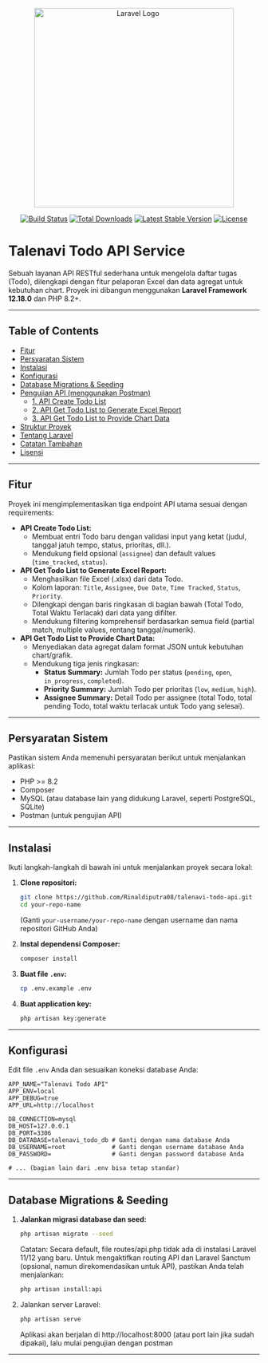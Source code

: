 <p align="center"><a href="https://laravel.com" target="_blank"><img src="https://raw.githubusercontent.com/laravel/art/master/logo-lockup/5%20SVG/2%20CMYK/1%20Full%20Color/laravel-logolockup-cmyk-red.svg" width="400" alt="Laravel Logo"></a></p>

<p align="center">
<a href="https://github.com/laravel/framework/actions"><img src="https://github.com/laravel/framework/workflows/tests/badge.svg" alt="Build Status"></a>
<a href="https://packagist.org/packages/laravel/framework"><img src="https://img.shields.io/packagist/dt/laravel/framework" alt="Total Downloads"></a>
<a href="https://packagist.org/packages/laravel/framework"><img src="https://img.shields.io/packagist/v/laravel/framework" alt="Latest Stable Version"></a>
<a href="https://packagist.org/packages/laravel/framework"><img src="https://img.shields.io/packagist/l/laravel/framework" alt="License"></a>
</p>

# Talenavi Todo API Service

Sebuah layanan API RESTful sederhana untuk mengelola daftar tugas (Todo), dilengkapi dengan fitur pelaporan Excel dan data agregat untuk kebutuhan chart. Proyek ini dibangun menggunakan **Laravel Framework 12.18.0** dan PHP 8.2+.

---

## Table of Contents

* [Fitur](#fitur)
* [Persyaratan Sistem](#persyaratan-sistem)
* [Instalasi](#instalasi)
* [Konfigurasi](#konfigurasi)
* [Database Migrations & Seeding](#database-migrations--seeding)
* [Pengujian API (menggunakan Postman)](#pengujian-api-menggunakan-postman)
    * [1. API Create Todo List](#1-api-create-todo-list)
    * [2. API Get Todo List to Generate Excel Report](#2-api-get-todo-list-to-generate-excel-report)
    * [3. API Get Todo List to Provide Chart Data](#3-api-get-todo-list-to-provide-chart-data)
* [Struktur Proyek](#struktur-proyek)
* [Tentang Laravel](#tentang-laravel)
* [Catatan Tambahan](#catatan-tambahan)
* [Lisensi](#lisensi)

---

## Fitur

Proyek ini mengimplementasikan tiga endpoint API utama sesuai dengan requirements:

* **API Create Todo List:**
    * Membuat entri Todo baru dengan validasi input yang ketat (judul, tanggal jatuh tempo, status, prioritas, dll.).
    * Mendukung field opsional (`assignee`) dan default values (`time_tracked`, `status`).
* **API Get Todo List to Generate Excel Report:**
    * Menghasilkan file Excel (.xlsx) dari data Todo.
    * Kolom laporan: `Title`, `Assignee`, `Due Date`, `Time Tracked`, `Status`, `Priority`.
    * Dilengkapi dengan baris ringkasan di bagian bawah (Total Todo, Total Waktu Terlacak) dari data yang difilter.
    * Mendukung filtering komprehensif berdasarkan semua field (partial match, multiple values, rentang tanggal/numerik).
* **API Get Todo List to Provide Chart Data:**
    * Menyediakan data agregat dalam format JSON untuk kebutuhan chart/grafik.
    * Mendukung tiga jenis ringkasan:
        * **Status Summary:** Jumlah Todo per status (`pending`, `open`, `in_progress`, `completed`).
        * **Priority Summary:** Jumlah Todo per prioritas (`low`, `medium`, `high`).
        * **Assignee Summary:** Detail Todo per assignee (total Todo, total pending Todo, total waktu terlacak untuk Todo yang selesai).

---

## Persyaratan Sistem

Pastikan sistem Anda memenuhi persyaratan berikut untuk menjalankan aplikasi:

* PHP >= 8.2
* Composer
* MySQL (atau database lain yang didukung Laravel, seperti PostgreSQL, SQLite)
* Postman (untuk pengujian API)

---

## Instalasi

Ikuti langkah-langkah di bawah ini untuk menjalankan proyek secara lokal:

1.  **Clone repositori:**
    ```bash
    git clone https://github.com/Rinaldiputra08/talenavi-todo-api.git
    cd your-repo-name
    ```
    (Ganti `your-username/your-repo-name` dengan username dan nama repositori GitHub Anda)

2.  **Instal dependensi Composer:**
    ```bash
    composer install
    ```

3.  **Buat file `.env`:**
    ```bash
    cp .env.example .env
    ```

4.  **Buat application key:**
    ```bash
    php artisan key:generate
    ```
---

## Konfigurasi

Edit file `.env` Anda dan sesuaikan koneksi database Anda:

```dotenv
APP_NAME="Talenavi Todo API"
APP_ENV=local
APP_DEBUG=true
APP_URL=http://localhost

DB_CONNECTION=mysql
DB_HOST=127.0.0.1
DB_PORT=3306
DB_DATABASE=talenavi_todo_db # Ganti dengan nama database Anda
DB_USERNAME=root             # Ganti dengan username database Anda
DB_PASSWORD=                 # Ganti dengan password database Anda

# ... (bagian lain dari .env bisa tetap standar)
```

---

## Database Migrations & Seeding

1. **Jalankan migrasi database dan seed:**
    ```bash
    php artisan migrate --seed
    ```
    Catatan: Secara default, file routes/api.php tidak ada di instalasi Laravel 11/12 yang baru. Untuk mengaktifkan routing API dan Laravel Sanctum (opsional, namun direkomendasikan       untuk API), pastikan Anda telah menjalankan:

    ```bash
   php artisan install:api
    ```
2. Jalankan server Laravel:
   
   ```bash
   php artisan serve
    ```
   Aplikasi akan berjalan di http://localhost:8000 (atau port lain jika sudah dipakai), lalu mulai pengujian dengan postman
---
